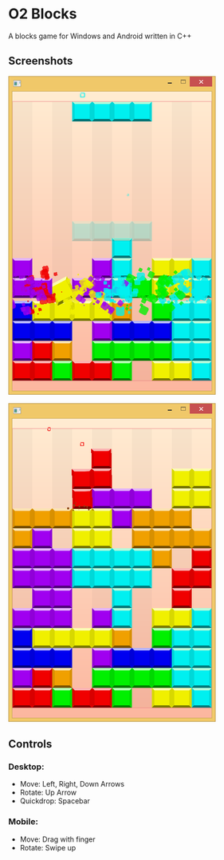 # O2 Blocks
A blocks game for Windows and Android written in C++

## Screenshots
![Screenshot1](https://raw.githubusercontent.com/perezite/o2-blocks/master/docs/Screenshots/Screenshot1.png)

![Screenshot1](https://raw.githubusercontent.com/perezite/o2-blocks/master/docs/Screenshots/Screenshot2.png)

## Controls
### Desktop:
* Move: Left, Right, Down Arrows
* Rotate: Up Arrow
* Quickdrop: Spacebar

### Mobile:
* Move: Drag with finger
* Rotate: Swipe up